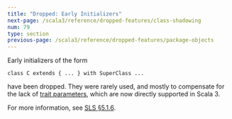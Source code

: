 ```yaml
---
title: "Dropped: Early Initializers"
next-page: /scala3/reference/dropped-features/class-shadowing
num: 79
type: section
previous-page: /scala3/reference/dropped-features/package-objects
---
```


<!-- THIS FILE HAS BEEN GENERATED BY SCALADOC PREPROCESSOR.
    The whole process of generation the docs can be found under this README: https://github.com/lampepfl/dotty/blob/master/docs/README.md
    The source file can be found here https://github.com/lampepfl/dotty/edit/master/docs/docs/reference/dropped-features/early-initializers.md
    NOTE THAT ANY CHANGES TO THIS FILE WILL BE OVERRIDEN BY PREPROCESSOR.
-->

Early initializers of the form

<div class="snippet" scala-snippet ><div class="buttons"></div><pre><code class="language-scala"><span id="0" class="" >class C extends { ... } with SuperClass ...
</span></code></pre></div>

have been dropped. They were rarely used, and mostly to compensate for the lack of
[trait parameters](../other-new-features/trait-parameters.html), which are now directly supported in Scala 3.

For more information, see [SLS §5.1.6](https://www.scala-lang.org/files/archive/spec/2.13/05-classes-and-objects.html#early-definitions).
